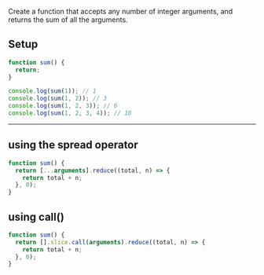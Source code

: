 Create a function that accepts any number of integer arguments, and returns the sum of all the arguments.

## Setup

```js
function sum() {
  return;
}

console.log(sum(1)); // 1
console.log(sum(1, 2)); // 3
console.log(sum(1, 2, 3)); // 6
console.log(sum(1, 2, 3, 4)); // 10
```

---

## using the spread operator

```js
function sum() {
  return [...arguments].reduce((total, n) => {
    return total + n;
  }, 0);
}
```

## using call()

```js
function sum() {
  return [].slice.call(arguments).reduce((total, n) => {
    return total + n;
  }, 0);
}
```
